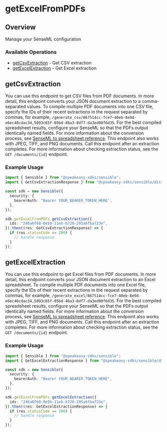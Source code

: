 # getExcelFromPDFs

## Overview

Manage your SenseML configuration

### Available Operations

* [getCsvExtraction](#getcsvextraction) - Get CSV extraction
* [getExcelExtraction](#getexcelextraction) - Get Excel extraction

## getCsvExtraction

You can use this endpoint to get CSV files from PDF documents. In more detail, this endpoint converts your JSON document extraction to a comma-separated values. To compile multiple PDF documents into one CSV file, specify the IDs of their recent extractions in the request separated by commas, for example, `/generate_csv/867514cc-fce7-40eb-8e9d-e6ec48cdac34,5093c65f-05bd-46a3-8df7-da3ed00f6d35`. For the best compiled spreadsheet results, configure your SenseML so that the PDFs output identically named fields. For more information about the conversion process, see [SenseML to spreadsheet reference](doc:excel-reference). This endpoint also works with JPEG, TIFF, and PNG documents. Call this endpoint after an extraction completes. For more information about checking extraction status, see the `GET /documents/{id}` endpoint.

### Example Usage

```typescript
import { Sensible } from "@speakeasy-sdks/sensible";
import { GetCsvExtractionResponse } from "@speakeasy-sdks/sensible/dist/sdk/models/operations";

const sdk = new Sensible({
  security: {
    bearerAuth: "Bearer YOUR_BEARER_TOKEN_HERE",
  },
});

sdk.getExcelFromPDFs.getCsvExtraction({
  ids: "246a6f60-0e5b-11eb-b720-295a6fba723e",
}).then((res: GetCsvExtractionResponse) => {
  if (res.statusCode == 200) {
    // handle response
  }
});
```

## getExcelExtraction

You can use this endpoint to get Excel files from PDF documents. In more detail, this endpoint converts your JSON document extraction to an Excel spreadsheet. To compile multiple PDF documents into one Excel file, specify the IDs of their recent extractions in the request separated by commas, for example, `/generate_excel/867514cc-fce7-40eb-8e9d-e6ec48cdac34,5093c65f-05bd-46a3-8df7-da3ed00f6d35`. For the best compiled spreadsheet results, configure your SenseML so that the PDFs output identically named fields. For more information about the conversion process, see [SenseML to spreadsheet reference](doc:excel-reference). This endpoint also works with JPEG, TIFF, and PNG documents. Call this endpoint after an extraction completes. For more information about checking extraction status, see the `GET /documents/{id}` endpoint.

### Example Usage

```typescript
import { Sensible } from "@speakeasy-sdks/sensible";
import { GetExcelExtractionResponse } from "@speakeasy-sdks/sensible/dist/sdk/models/operations";

const sdk = new Sensible({
  security: {
    bearerAuth: "Bearer YOUR_BEARER_TOKEN_HERE",
  },
});

sdk.getExcelFromPDFs.getExcelExtraction({
  ids: "246a6f60-0e5b-11eb-b720-295a6fba723e",
}).then((res: GetExcelExtractionResponse) => {
  if (res.statusCode == 200) {
    // handle response
  }
});
```
